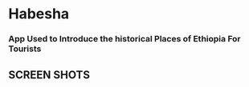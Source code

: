 # Habesha

### App Used to Introduce the historical Places of Ethiopia For Tourists 

## SCREEN SHOTS
